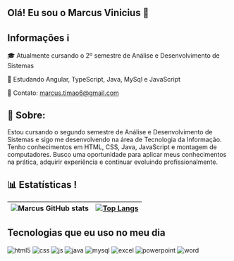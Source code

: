 ## Olá! Eu sou o Marcus Vinicius 👋

## Informações ℹ️
🎓 Atualmente cursando o 2º semestre de Análise e Desenvolvimento de Sistemas  

📗 Estudando Angular, TypeScript, Java, MySql e JavaScript  

📩 Contato: marcus.timao6@gmail.com


## 👤 Sobre:
Estou cursando o segundo semestre de Análise e Desenvolvimento de Sistemas e sigo me desenvolvendo na área de Tecnologia da Informação. Tenho conhecimentos em HTML, CSS, Java, JavaScript e montagem de computadores. Busco uma oportunidade para aplicar meus conhecimentos na prática, adquirir experiência e continuar evoluindo profissionalmente.

## 📊 Estatísticas !

| ![Marcus GitHub stats](https://github-readme-stats.vercel.app/api?username=marcus309&show_icons=true&theme=dracula) | [![Top Langs](https://github-readme-stats.vercel.app/api/top-langs/?username=marcus309&layout=donut&theme=dracula)](https://github.com/marcus309/github-readme-stats) |
|---|---|




## Tecnologias que eu uso no meu dia

<div style="display: inline_block">
  <img align="center" alt="html5" src="https://img.shields.io/badge/HTML5-E34F26?style=for-the-badge&logo=html5&logoColor=white" />
  <img align="center" alt="css" src="https://img.shields.io/badge/CSS-239120?&style=for-the-badge&logo=css3&logoColor=white" />
  <img align="center" alt="js" src="https://img.shields.io/badge/JavaScript-F7DF1E?style=for-the-badge&logo=javascript&logoColor=black" />
  <img align="center" alt="java" src="https://img.shields.io/badge/Java-ED8B00?style=for-the-badge&logo=openjdk&logoColor=white" />
  <img align="center" alt="mysql" src="https://img.shields.io/badge/MySQL-00000F?style=for-the-badge&logo=mysql&logoColor=white" />
  <img align="center" alt="excel" src="https://img.shields.io/badge/Microsoft_Excel-217346?style=for-the-badge&logo=microsoft-excel&logoColor=white" />
  <img align="center" alt="powerpoint" src="https://img.shields.io/badge/Microsoft_PowerPoint-B7472A?style=for-the-badge&logo=microsoft-powerpoint&logoColor=white" />
  <img align="center" alt="word" src="https://img.shields.io/badge/Microsoft_Word-2B579A?style=for-the-badge&logo=microsoft-word&logoColor=white" />
  
</div><br/>
